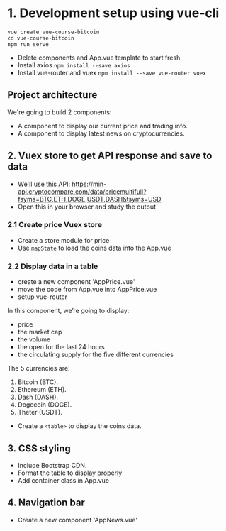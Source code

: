 # 1. Development setup using vue-cli

```
vue create vue-course-bitcoin
cd vue-course-bitcoin
npm run serve
```

- Delete components and App.vue template to start fresh.
- Install axios `npm install --save axios`
- Install vue-router and vuex `npm install --save vue-router vuex`

## Project architecture

We're going to build 2 components:

- A component to display our current price and trading info.
- A component to display latest news on cryptocurrencies.

## 2. Vuex store to get API response and save to data

- We'll use this API: https://min-api.cryptocompare.com/data/pricemultifull?fsyms=BTC,ETH,DOGE,USDT,DASH&tsyms=USD
- Open this in your browser and study the output

### 2.1 Create price Vuex store

- Create a store module for price
- Use `mapState` to load the coins data into the App.vue

### 2.2 Display data in a table

- create a new component 'AppPrice.vue'
- move the code from App.vue into AppPrice.vue
- setup vue-router

In this component, we’re going to display:

- price
- the market cap
- the volume
- the open for the last 24 hours
- the circulating supply for the five different currencies

The 5 currencies are:

1. Bitcoin (BTC).
2. Ethereum (ETH).
3. Dash (DASH).
4. Dogecoin (DOGE).
5. Theter (USDT).

- Create a `<table>` to display the coins data.

## 3. CSS styling

- Include Bootstrap CDN.
- Format the table to display properly
- Add container class in App.vue

## 4. Navigation bar

- Create a new component 'AppNews.vue'
